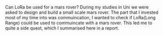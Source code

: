 Can LoRa be used for a mars rover?
During my studies in Uni we were asked to design and build a small scale mars rover.
The part that I invested most of my time into was commuincation, I wanted to check if LoRa(Long Range) could be used to commuincate with a mars rover.
This led me to quite a side quest, which I summarised here in a report.

<div class="text-center">
  <object data="/assets/projects/LoRa/LoRa.pdf" width="1000" height="1000" type='application/pdf'></object>
</div>

